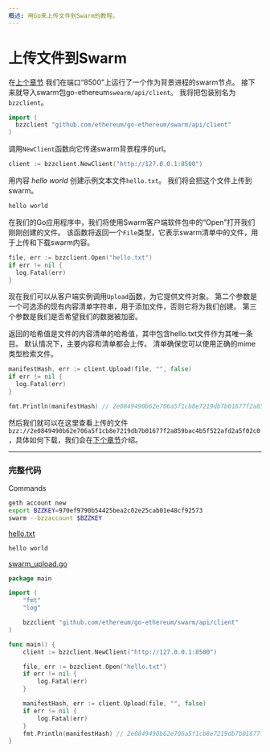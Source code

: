 ```yaml
---
概述: 用Go来上传文件到Swarm的教程。
---
```


# 上传文件到Swarm

在[上个章节](../swarm-setup) 我们在端口“8500”上运行了一个作为背景进程的swarm节点。 接下来就导入swarm包go-ethereum`swearm/api/client`。 我将把包装别名为`bzzclient`。


```go
import (
  bzzclient "github.com/ethereum/go-ethereum/swarm/api/client"
)
```

调用`NewClient`函数向它传递swarm背景程序的url。

```go
client := bzzclient.NewClient("http://127.0.0.1:8500")
```

用内容 *hello world* 创建示例文本文件`hello.txt`。 我们将会把这个文件上传到swarm。

```txt
hello world
```

在我们的Go应用程序中，我们将使用Swarm客户端软件包中的“Open”打开我们刚刚创建的文件。 该函数将返回一个`File`类型，它表示swarm清单中的文件，用于上传和下载swarm内容。

```go
file, err := bzzclient.Open("hello.txt")
if err != nil {
  log.Fatal(err)
}
```

现在我们可以从客户端实例调用`Upload`函数，为它提供文件对象。 第二个参数是一个可选添的现有内容清单字符串，用于添加文件，否则它将为我们创建。 第三个参数是我们是否希望我们的数据被加密。

返回的哈希值是文件的内容清单的哈希值，其中包含hello.txt文件作为其唯一条目。 默认情况下，主要内容和清单都会上传。 清单确保您可以使用正确的mime类型检索文件。


```go
manifestHash, err := client.Upload(file, "", false)
if err != nil {
  log.Fatal(err)
}

fmt.Println(manifestHash) // 2e0849490b62e706a5f1cb8e7219db7b01677f2a859bac4b5f522afd2a5f02c0
```

然后我们就可以在这里查看上传的文件 `bzz://2e0849490b62e706a5f1cb8e7219db7b01677f2a859bac4b5f522afd2a5f02c0`，具体如何下载，我们会在[下个章节](../swarm-download)介绍。

---

### 完整代码

Commands

```bash
geth account new
export BZZKEY=970ef9790b54425bea2c02e25cab01e48cf92573
swarm --bzzaccount $BZZKEY
```

[hello.txt](https://github.com/miguelmota/ethereum-development-with-go-book/blob/master/code/hello.txt)

```txt
hello world
```

[swarm_upload.go](https://github.com/miguelmota/ethereum-development-with-go-book/blob/master/code/swarm_upload.go)

```go
package main

import (
	"fmt"
	"log"

	bzzclient "github.com/ethereum/go-ethereum/swarm/api/client"
)

func main() {
	client := bzzclient.NewClient("http://127.0.0.1:8500")

	file, err := bzzclient.Open("hello.txt")
	if err != nil {
		log.Fatal(err)
	}

	manifestHash, err := client.Upload(file, "", false)
	if err != nil {
		log.Fatal(err)
	}
	fmt.Println(manifestHash) // 2e0849490b62e706a5f1cb8e7219db7b01677f2a859bac4b5f522afd2a5f02c0
}
```
